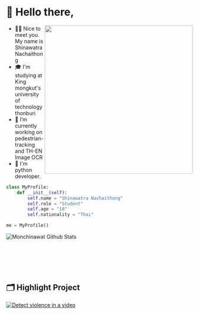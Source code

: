 # 👋 Hello there,
<img align="right" src="https://cdn.dribbble.com/users/330915/screenshots/3587000/media/cf9c914d04e017ab821bab2ee0bb87cb.gif" style="width: 400px"></img>
- 💂‍♂️ Nice to meet you. My name is Shinawatra Nachaithong
- 🎓 I'm studying at King mongkut's university of technology thonburi
- 🔭 I’m currently working on pedestrian-tracking and TH-EN Image OCR
- 🐍 I'm python developer.


```python
class MyProfile:
    def __init__(self):
        self.name = "Shinawatra Nachaithong"
        self.role = "Student"
        self.age = "18"
        self.nationality = "Thai"

me = MyProfile()
```


<img align="left" src="https://github-readme-stats.vercel.app/api/top-langs/?username=monshinawatra&hide=jupyter%20notebook&layout=compact&theme=dracula&show_icons=true" alt="Monchinawat Github Stats" />

<br><br><br><br><br><br>

## 🗂️ Highlight Project
<a href="https://github.com/monshinawatra/ViolenceDetection">
<img src="https://github-readme-stats.vercel.app/api/pin/?username=monshinawatra&repo=ViolenceDetection&show_icons=true&line_height=27&title_color=6aa6f8&text_color=8a919a&icon_color=6aa6f8&bg_color=22272e" alt="Detect violence in a video" />
</a>
